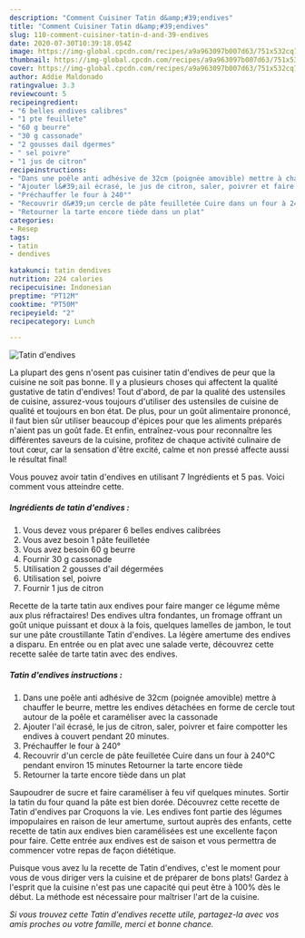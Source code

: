 ```yaml
---
description: "Comment Cuisiner Tatin d&amp;#39;endives"
title: "Comment Cuisiner Tatin d&amp;#39;endives"
slug: 110-comment-cuisiner-tatin-d-and-39-endives
date: 2020-07-30T10:39:18.054Z
image: https://img-global.cpcdn.com/recipes/a9a963097b007d63/751x532cq70/tatin-dendives-photo-principale-de-la-recette.jpg
thumbnail: https://img-global.cpcdn.com/recipes/a9a963097b007d63/751x532cq70/tatin-dendives-photo-principale-de-la-recette.jpg
cover: https://img-global.cpcdn.com/recipes/a9a963097b007d63/751x532cq70/tatin-dendives-photo-principale-de-la-recette.jpg
author: Addie Maldonado
ratingvalue: 3.3
reviewcount: 5
recipeingredient:
- "6 belles endives calibres"
- "1 pte feuillete"
- "60 g beurre"
- "30 g cassonade"
- "2 gousses dail dgermes"
- " sel poivre"
- "1 jus de citron"
recipeinstructions:
- "Dans une poêle anti adhésive de 32cm (poignée amovible) mettre à chauffer le beurre, mettre les endives détachées en forme de cercle tout autour de la poêle et caraméliser avec la cassonade"
- "Ajouter l&#39;ail écrasé, le jus de citron, saler, poivrer et faire compotter les endives à couvert pendant 20 minutes."
- "Préchauffer le four à 240°"
- "Recouvrir d&#39;un cercle de pâte feuilletée Cuire dans un four à 240°C pendant environ 15 minutes Retourner la tarte encore tiède"
- "Retourner la tarte encore tiède dans un plat"
categories:
- Resep
tags:
- tatin
- dendives

katakunci: tatin dendives 
nutrition: 224 calories
recipecuisine: Indonesian
preptime: "PT12M"
cooktime: "PT50M"
recipeyield: "2"
recipecategory: Lunch

---
```



![Tatin d&#39;endives](https://img-global.cpcdn.com/recipes/a9a963097b007d63/751x532cq70/tatin-dendives-photo-principale-de-la-recette.jpg)

La plupart des gens n'osent pas cuisiner tatin d&#39;endives de peur que la cuisine ne soit pas bonne. Il y a plusieurs choses qui affectent la qualité gustative de tatin d&#39;endives! Tout d'abord, de par la qualité des ustensiles de cuisine, assurez-vous toujours d'utiliser des ustensiles de cuisine de qualité et toujours en bon état. De plus, pour un goût alimentaire prononcé, il faut bien sûr utiliser beaucoup d'épices pour que les aliments préparés n'aient pas un goût fade. Et enfin, entraînez-vous pour reconnaître les différentes saveurs de la cuisine, profitez de chaque activité culinaire de tout cœur, car la sensation d'être excité, calme et non pressé affecte aussi le résultat final!

<!--inarticleads1-->

Vous pouvez avoir tatin d&#39;endives en utilisant 7 Ingrédients et 5 pas. Voici comment vous atteindre cette.

##### Ingrédients de tatin d&#39;endives :

1. Vous devez vous préparer 6 belles endives calibrées
1. Vous avez besoin 1 pâte feuilletée
1. Vous avez besoin 60 g beurre
1. Fournir 30 g cassonade
1. Utilisation 2 gousses d&#39;ail dégermées
1. Utilisation  sel, poivre
1. Fournir 1 jus de citron


Recette de la tarte tatin aux endives pour faire manger ce légume même aux plus réfractaires! Des endives ultra fondantes, un fromage offrant un goût unique puissant et doux à la fois, quelques lamelles de jambon, le tout sur une pâte croustillante Tatin d&#39;endives. La légère amertume des endives a disparu. En entrée ou en plat avec une salade verte, découvrez cette recette salée de tarte tatin avec des endives. 

<!--inarticleads2-->

##### Tatin d&#39;endives instructions :

1. Dans une poêle anti adhésive de 32cm (poignée amovible) mettre à chauffer le beurre, mettre les endives détachées en forme de cercle tout autour de la poêle et caraméliser avec la cassonade
1. Ajouter l&#39;ail écrasé, le jus de citron, saler, poivrer et faire compotter les endives à couvert pendant 20 minutes.
1. Préchauffer le four à 240°
1. Recouvrir d&#39;un cercle de pâte feuilletée Cuire dans un four à 240°C pendant environ 15 minutes Retourner la tarte encore tiède
1. Retourner la tarte encore tiède dans un plat


Saupoudrer de sucre et faire caraméliser à feu vif quelques minutes. Sortir la tatin du four quand la pâte est bien dorée. Découvrez cette recette de Tatin d&#39;endives par Croquons la vie. Les endives font partie des légumes impopulaires en raison de leur amertume, surtout auprès des enfants, cette recette de tatin aux endives bien caramélisées est une excellente façon pour faire. Cette entrée aux endives est de saison et vous permettra de commencer votre repas de façon diététique. 

<!--inarticleads1-->

<p>
Puisque vous avez lu la recette de Tatin d&#39;endives, c'est le moment pour vous de vous diriger vers la cuisine et de préparer de bons plats! Gardez à l'esprit que la cuisine n'est pas une capacité qui peut être à 100% dès le début. La méthode est nécessaire pour maîtriser l'art de la cuisine.
</p>

<p>
<i>Si vous trouvez cette Tatin d&#39;endives recette utile, partagez-la avec vos amis proches ou votre famille, merci et bonne chance.</i>
</p>
